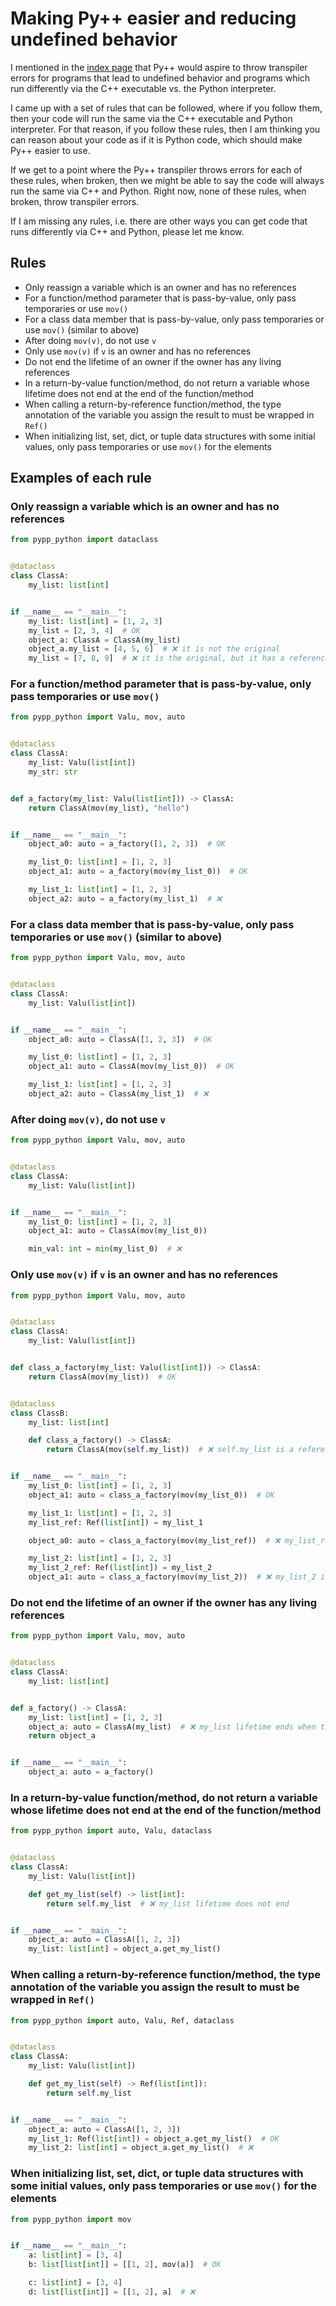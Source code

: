 # Making Py++ easier and reducing undefined behavior

I mentioned in the [index page](../index.md) that Py++ would aspire to throw transpiler errors for programs that lead to undefined behavior and programs which run differently via the C++ executable vs. the Python interpreter.

I came up with a set of rules that can be followed, where if you follow them, then your code will run the same via the C++ executable and Python interpreter. For that reason, if you follow these rules, then I am thinking you can reason about your code as if it is Python code, which should make Py++ easier to use. 

If we get to a point where the Py++ transpiler throws errors for each of these rules, when broken, then we might be able to say the code will always run the same via C++ and Python. Right now, none of these rules, when broken, throw transpiler errors.

If I am missing any rules, i.e. there are other ways you can get code that runs differently via C++ and Python, please let me know.

## Rules

- Only reassign a variable which is an owner and has no references
- For a function/method parameter that is pass-by-value, only pass temporaries or use `mov()`
- For a class data member that is pass-by-value, only pass temporaries or use `mov()` (similar to above)
- After doing `mov(v)`, do not use `v`
- Only use `mov(v)` if `v` is an owner and has no references
- Do not end the lifetime of an owner if the owner has any living references 
- In a return-by-value function/method, do not return a variable whose lifetime does not end at the end of the function/method
- When calling a return-by-reference function/method, the type annotation of the variable you assign the result to must be wrapped in `Ref()`
- When initializing list, set, dict, or tuple data structures with some initial values, only pass temporaries or use `mov()` for the elements


## Examples of each rule

### Only reassign a variable which is an owner and has no references

```python
from pypp_python import dataclass


@dataclass
class ClassA:
    my_list: list[int]


if __name__ == "__main__":
    my_list: list[int] = [1, 2, 3]
    my_list = [2, 3, 4]  # OK
    object_a: ClassA = ClassA(my_list)
    object_a.my_list = [4, 5, 6]  # ❌ it is not the original
    my_list = [7, 8, 9]  # ❌ it is the original, but it has a reference
```

### For a function/method parameter that is pass-by-value, only pass temporaries or use `mov()`

```python
from pypp_python import Valu, mov, auto


@dataclass
class ClassA:
    my_list: Valu(list[int])
    my_str: str


def a_factory(my_list: Valu(list[int])) -> ClassA:
    return ClassA(mov(my_list), "hello")


if __name__ == "__main__":
    object_a0: auto = a_factory([1, 2, 3])  # OK

    my_list_0: list[int] = [1, 2, 3]
    object_a1: auto = a_factory(mov(my_list_0))  # OK

    my_list_1: list[int] = [1, 2, 3]
    object_a2: auto = a_factory(my_list_1)  # ❌
```

### For a class data member that is pass-by-value, only pass temporaries or use `mov()` (similar to above)

```python
from pypp_python import Valu, mov, auto


@dataclass
class ClassA:
    my_list: Valu(list[int])


if __name__ == "__main__":
    object_a0: auto = ClassA([1, 2, 3])  # OK

    my_list_0: list[int] = [1, 2, 3]
    object_a1: auto = ClassA(mov(my_list_0))  # OK

    my_list_1: list[int] = [1, 2, 3]
    object_a2: auto = ClassA(my_list_1)  # ❌
```

### After doing `mov(v)`, do not use `v`

```python
from pypp_python import Valu, mov, auto


@dataclass
class ClassA:
    my_list: Valu(list[int])


if __name__ == "__main__":
    my_list_0: list[int] = [1, 2, 3]
    object_a1: auto = ClassA(mov(my_list_0))

    min_val: int = min(my_list_0)  # ❌
```

### Only use `mov(v)` if `v` is an owner and has no references

```python
from pypp_python import Valu, mov, auto


@dataclass
class ClassA:
    my_list: Valu(list[int])


def class_a_factory(my_list: Valu(list[int])) -> ClassA:
    return ClassA(mov(my_list))  # OK


@dataclass
class ClassB:
    my_list: list[int]

    def class_a_factory() -> ClassA:
        return ClassA(mov(self.my_list))  # ❌ self.my_list is a reference


if __name__ == "__main__":
    my_list_0: list[int] = [1, 2, 3]
    object_a1: auto = class_a_factory(mov(my_list_0))  # OK

    my_list_1: list[int] = [1, 2, 3]
    my_list_ref: Ref(list[int]) = my_list_1

    object_a0: auto = class_a_factory(mov(my_list_ref))  # ❌ my_list_ref is a reference

    my_list_2: list[int] = [1, 2, 3]
    my_list_2_ref: Ref(list[int]) = my_list_2
    object_a1: auto = class_a_factory(mov(my_list_2))  # ❌ my_list_2 is the original, but it has a reference
```

### Do not end the lifetime of an owner if the owner has any living references 

```python
from pypp_python import Valu, mov, auto


@dataclass
class ClassA:
    my_list: list[int]


def a_factory() -> ClassA:
    my_list: list[int] = [1, 2, 3]
    object_a: auto = ClassA(my_list)  # ❌ my_list lifetime ends when this function returns
    return object_a


if __name__ == "__main__":
    object_a: auto = a_factory()
```

### In a return-by-value function/method, do not return a variable whose lifetime does not end at the end of the function/method

```python
from pypp_python import auto, Valu, dataclass


@dataclass
class ClassA:
    my_list: Valu(list[int])

    def get_my_list(self) -> list[int]:
        return self.my_list  # ❌ my_list lifetime does not end


if __name__ == "__main__":
    object_a: auto = ClassA([1, 2, 3])
    my_list: list[int] = object_a.get_my_list()
```

### When calling a return-by-reference function/method, the type annotation of the variable you assign the result to must be wrapped in `Ref()`


```python
from pypp_python import auto, Valu, Ref, dataclass


@dataclass
class ClassA:
    my_list: Valu(list[int])

    def get_my_list(self) -> Ref(list[int]):
        return self.my_list


if __name__ == "__main__":
    object_a: auto = ClassA([1, 2, 3])
    my_list_1: Ref(list[int]) = object_a.get_my_list()  # OK
    my_list_2: list[int] = object_a.get_my_list()  # ❌
```

### When initializing list, set, dict, or tuple data structures with some initial values, only pass temporaries or use `mov()` for the elements

```python
from pypp_python import mov


if __name__ == "__main__":
    a: list[int] = [3, 4]
    b: list[list[int]] = [[1, 2], mov(a)]  # OK

    c: list[int] = [3, 4]
    d: list[list[int]] = [[1, 2], a]  # ❌
```